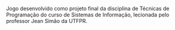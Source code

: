 Jogo desenvolvido como projeto final da disciplina de Técnicas de Programação do curso de Sistemas de Informação, lecionada pelo professor Jean Simão da UTFPR. 

